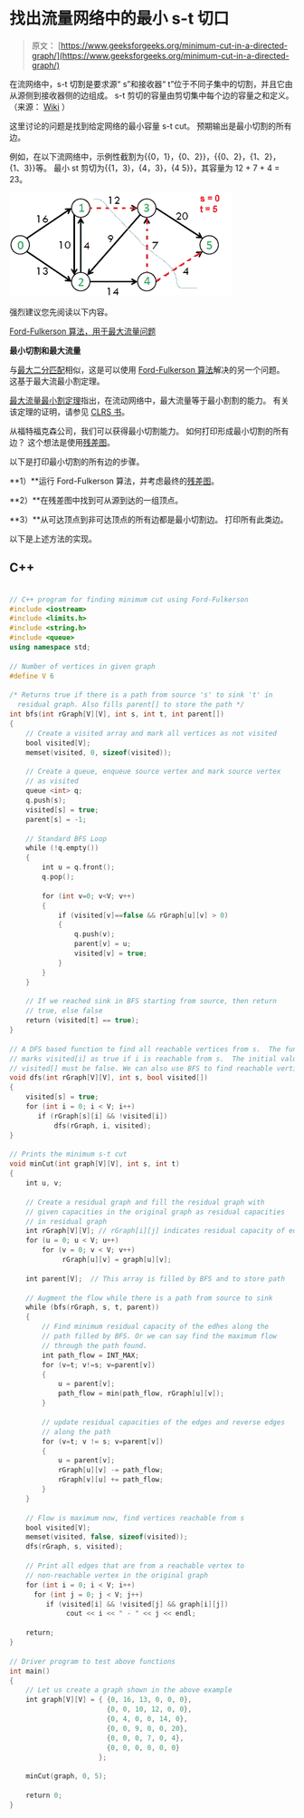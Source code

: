 # 找出流量网络中的最小 s-t 切口

> 原文： [https://www.geeksforgeeks.org/minimum-cut-in-a-directed-graph/](https://www.geeksforgeeks.org/minimum-cut-in-a-directed-graph/)

在流网络中，s-t 切割是要求源“ s”和接收器“ t”位于不同子集中的切割，并且它由从源侧到接收器侧的边组成。 s-t 剪切的容量由剪切集中每个边的容量之和定义。 （来源： [Wiki](http://en.wikipedia.org/wiki/Cut_(graph_theory)) ）

这里讨论的问题是找到给定网络的最小容量 s-t cut。 预期输出是最小切割的所有边。

例如，在以下流网络中，示例性截割为{{0，1}，{0、2}}，{{0、2}，{1、2}，{1、3}}等。 最小 st 剪切为{{1，3}，{4，3}，{4 5}}，其容量为 12 + 7 + 4 = 23。

![minCut](img/a70bad793256b94e7d9f9609144cf682.png)

强烈建议您先阅读以下内容。

[Ford-Fulkerson 算法，用于最大流量问题](https://www.geeksforgeeks.org/ford-fulkerson-algorithm-for-maximum-flow-problem/)

**最小切割和最大流量**

与[最大二分匹配](https://www.geeksforgeeks.org/maximum-bipartite-matching/)相似，这是可以使用 [Ford-Fulkerson 算法](https://www.geeksforgeeks.org/ford-fulkerson-algorithm-for-maximum-flow-problem/)解决的另一个问题。 这基于最大流最小割定理。

[最大流量最小割定理](http://en.wikipedia.org/wiki/Max-flow_min-cut_theorem)指出，在流动网络中，最大流量等于最小割割的能力。 有关该定理的证明，请参见 [CLRS 书](http://www.flipkart.com/introduction-algorithms-3/p/itmczynzhyhxv2gs?pid=9788120340077&affid=sandeepgfg)。

从福特福克森公司，我们可以获得最小切割能力。 如何打印形成最小切割的所有边？ 这个想法是使用[残差图](https://www.geeksforgeeks.org/ford-fulkerson-algorithm-for-maximum-flow-problem/)。

以下是打印最小切割的所有边的步骤。

**1）**运行 Ford-Fulkerson 算法，并考虑最终的[残差图](https://www.geeksforgeeks.org/ford-fulkerson-algorithm-for-maximum-flow-problem/)。

**2）**在残差图中找到可从源到达的一组顶点。

**3）**从可达顶点到非可达顶点的所有边都是最小切割边。 打印所有此类边。

以下是上述方法的实现。

## C++

```cpp

// C++ program for finding minimum cut using Ford-Fulkerson 
#include <iostream> 
#include <limits.h> 
#include <string.h> 
#include <queue> 
using namespace std; 

// Number of vertices in given graph 
#define V 6 

/* Returns true if there is a path from source 's' to sink 't' in 
  residual graph. Also fills parent[] to store the path */
int bfs(int rGraph[V][V], int s, int t, int parent[]) 
{ 
    // Create a visited array and mark all vertices as not visited 
    bool visited[V]; 
    memset(visited, 0, sizeof(visited)); 

    // Create a queue, enqueue source vertex and mark source vertex 
    // as visited 
    queue <int> q; 
    q.push(s); 
    visited[s] = true; 
    parent[s] = -1; 

    // Standard BFS Loop 
    while (!q.empty()) 
    { 
        int u = q.front(); 
        q.pop(); 

        for (int v=0; v<V; v++) 
        { 
            if (visited[v]==false && rGraph[u][v] > 0) 
            { 
                q.push(v); 
                parent[v] = u; 
                visited[v] = true; 
            } 
        } 
    } 

    // If we reached sink in BFS starting from source, then return 
    // true, else false 
    return (visited[t] == true); 
} 

// A DFS based function to find all reachable vertices from s.  The function 
// marks visited[i] as true if i is reachable from s.  The initial values in 
// visited[] must be false. We can also use BFS to find reachable vertices 
void dfs(int rGraph[V][V], int s, bool visited[]) 
{ 
    visited[s] = true; 
    for (int i = 0; i < V; i++) 
       if (rGraph[s][i] && !visited[i]) 
           dfs(rGraph, i, visited); 
} 

// Prints the minimum s-t cut 
void minCut(int graph[V][V], int s, int t) 
{ 
    int u, v; 

    // Create a residual graph and fill the residual graph with 
    // given capacities in the original graph as residual capacities 
    // in residual graph 
    int rGraph[V][V]; // rGraph[i][j] indicates residual capacity of edge i-j 
    for (u = 0; u < V; u++) 
        for (v = 0; v < V; v++) 
             rGraph[u][v] = graph[u][v]; 

    int parent[V];  // This array is filled by BFS and to store path 

    // Augment the flow while there is a path from source to sink 
    while (bfs(rGraph, s, t, parent)) 
    { 
        // Find minimum residual capacity of the edhes along the 
        // path filled by BFS. Or we can say find the maximum flow 
        // through the path found. 
        int path_flow = INT_MAX; 
        for (v=t; v!=s; v=parent[v]) 
        { 
            u = parent[v]; 
            path_flow = min(path_flow, rGraph[u][v]); 
        } 

        // update residual capacities of the edges and reverse edges 
        // along the path 
        for (v=t; v != s; v=parent[v]) 
        { 
            u = parent[v]; 
            rGraph[u][v] -= path_flow; 
            rGraph[v][u] += path_flow; 
        } 
    } 

    // Flow is maximum now, find vertices reachable from s 
    bool visited[V]; 
    memset(visited, false, sizeof(visited)); 
    dfs(rGraph, s, visited); 

    // Print all edges that are from a reachable vertex to 
    // non-reachable vertex in the original graph 
    for (int i = 0; i < V; i++) 
      for (int j = 0; j < V; j++) 
         if (visited[i] && !visited[j] && graph[i][j]) 
              cout << i << " - " << j << endl; 

    return; 
} 

// Driver program to test above functions 
int main() 
{ 
    // Let us create a graph shown in the above example 
    int graph[V][V] = { {0, 16, 13, 0, 0, 0}, 
                        {0, 0, 10, 12, 0, 0}, 
                        {0, 4, 0, 0, 14, 0}, 
                        {0, 0, 9, 0, 0, 20}, 
                        {0, 0, 0, 7, 0, 4}, 
                        {0, 0, 0, 0, 0, 0} 
                      }; 

    minCut(graph, 0, 5); 

    return 0; 
} 

```